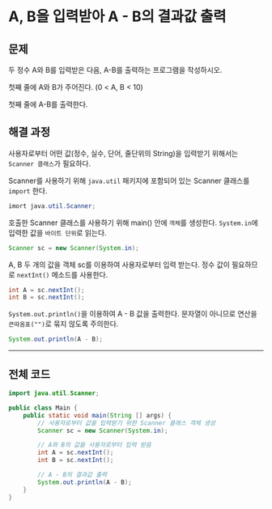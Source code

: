 # A, B을 입력받아 A - B의 결과값 출력
## 문제
두 정수 A와 B를 입력받은 다음, A-B를 출력하는 프로그램을 작성하시오.

첫째 줄에 A와 B가 주어진다. (0 < A, B < 10)

첫째 줄에 A-B를 출력한다.

## 해결 과정
사용자로부터 어떤 값(정수, 실수, 단어, 줄단위의 String)을 입력받기 위해서는 `Scanner 클래스`가 필요하다.

Scanner를 사용하기 위해 `java.util` 패키지에 포함되어 있는 Scanner 클래스를 `import` 한다.

```Java
imort java.util.Scanner;
```

호출한 Scanner 클래스를 사용하기 위해 main() 안에 `객체`를 생성한다.
`System.in`에 입력한 값을 `바이트 단위`로 읽는다.

```Java
Scanner sc = new Scanner(System.in);
```

A, B 두 개의 값을 객체 sc를 이용하여 사용자로부터 입력 받는다. 정수 값이 필요하므로 `nextInt()` 메소드를 사용한다.

```Java
int A = sc.nextInt();
int B = sc.nextInt();
```

`System.out.println()`을 이용하여 A - B 값을 출력한다. 문자열이 아니므로 연산을 `큰따옴표("")`로 묶지 않도록 주의한다.

```Java
System.out.println(A - B);
```

---

## 전체 코드

```Java
import java.util.Scanner;

public class Main {
    public static void main(String [] args) {
        // 사용자로부터 값을 입력받기 위한 Scanner 클래스 객체 생성
        Scanner sc = new Scanner(System.in);

        // A와 B의 값을 사용자로부터 입력 받음
        int A = sc.nextInt();
        int B = sc.nextInt();

        // A - B의 결과값 출력
        System.out.println(A - B);
    }
}
```